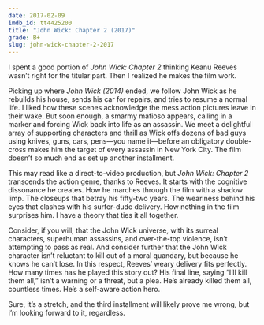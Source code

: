 ```yaml
---
date: 2017-02-09
imdb_id: tt4425200
title: "John Wick: Chapter 2 (2017)"
grade: B+
slug: john-wick-chapter-2-2017
---
```


I spent a good portion of _John Wick: Chapter 2_ thinking Keanu Reeves wasn’t right for the titular part. Then I realized he makes the film work.

Picking up where _John Wick (2014)_ ended, we follow John Wick as he rebuilds his house, sends his car for repairs, and tries to resume a normal life. I liked how these scenes acknowledge the mess action pictures leave in their wake. But soon enough, a smarmy mafioso appears, calling in a marker and forcing Wick back into life as an assassin. We meet a delightful array of supporting characters and thrill as Wick offs dozens of bad guys using knives, guns, cars, pens—you name it—before an obligatory double-cross makes him the target of every assassin in New York City. The film doesn’t so much end as set up another installment.

This may read like a direct-to-video production, but _John Wick: Chapter 2_ transcends the action genre, thanks to Reeves. It starts with the cognitive dissonance he creates. How he marches through the film with a shadow limp. The closeups that betray his fifty-two years. The weariness behind his eyes that clashes with his surfer-dude delivery. How nothing in the film surprises him. I have a theory that ties it all together.

Consider, if you will, that the John Wick universe, with its surreal characters, superhuman assassins, and over-the-top violence, isn’t attempting to pass as real. And consider further that the John Wick character isn’t reluctant to kill out of a moral quandary, but because he knows he can’t lose. In this respect, Reeves’ weary delivery fits perfectly. How many times has he played this story out? His final line, saying “I’ll kill them all,” isn’t a warning or a threat, but a plea. He’s already killed them all, countless times. He’s a self-aware action hero.

Sure, it’s a stretch, and the third installment will likely prove me wrong, but I’m looking forward to it, regardless.
